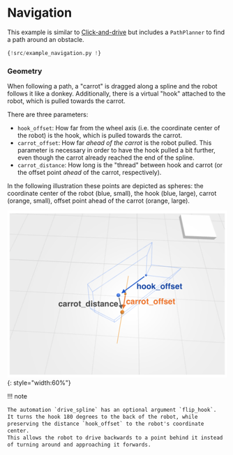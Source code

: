 # Navigation

This example is similar to [Click-and-drive](click-and-drive.md) but includes a `PathPlanner` to find a path around an obstacle.

```python
{!src/example_navigation.py !}
```

### Geometry

When following a path, a "carrot" is dragged along a spline and the robot follows it like a donkey.
Additionally, there is a virtual "hook" attached to the robot, which is pulled towards the carrot.

There are three parameters:

- `hook_offset`: How far from the wheel axis (i.e. the coordinate center of the robot) is the hook, which is pulled towards the carrot.
- `carrot_offset`: How far _ahead of the carrot_ is the robot pulled. This parameter is necessary in order to have the hook pulled a bit further, even though the carrot already reached the end of the spline.
- `carrot_distance`: How long is the "thread" between hook and carrot (or the offset point _ahead_ of the carrot, respectively).

In the following illustration these points are depicted as spheres: the coordinate center of the robot (blue, small), the hook (blue, large), carrot (orange, small), offset point ahead of the carrot (orange, large).

![Navigation Geometry](navigation_geometry.png){: style="width:60%"}

!!! note

    The automation `drive_spline` has an optional argument `flip_hook`.
    It turns the hook 180 degrees to the back of the robot, while preserving the distance `hook_offset` to the robot's coordinate center.
    This allows the robot to drive backwards to a point behind it instead of turning around and approaching it forwards.
